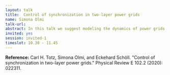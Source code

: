 ```yaml
---
layout: talk
title:  Control of synchronization in two-layer power grids
name: Simona Olmi 
talk-url: 
abstract: In this talk we suggest modeling the dynamics of power grids in terms of a two-layer network, and we use the Italian high-voltage power grid as a proof-of-principle example. The first layer in our model represents the power grid consisting of generators and consumers, while the second layer represents a dynamic communication network that serves as a controller of the first layer. In particular, the dynamics of the power grid is modeled by the Kuramoto model with inertia, while the communication layer provides a control signal P_{i}^{c} for each generator to improve frequency synchronization within the power grid. We propose different realizations of the communication layer topology and different ways to calculate the control signal. Then we conduct a systematic survey of the two-layer system against a multitude of different realistic perturbation scenarios, such as disconnecting generators, increasing demand of consumers, or generators with stochastic power output. When using a control topology that allows all generators to exchange information, we find that a control scheme aimed to minimize the frequency difference between adjacent nodes operates very efficiently even against the worst scenarios with the strongest perturbations.
invited: yes
session: invited-1
timeslot: 10.30 - 11.45
---
```


**Reference:** Carl H. Totz, Simona Olmi, and Eckehard Schöll. "Control of synchronization in two-layer power grids." Physical Review E 102.2 (2020): 022311.
